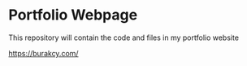 
# Portfolio Webpage

This repository will contain the code and files in my portfolio website 

https://burakcy.com/
